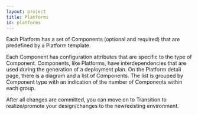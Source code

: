 ```yaml
---
layout: project
title: Platforms
id: platforms
---
```


Each Platform has a set of Components (optional and required) that are predefined by a Platform template.

Each Component has configuration attributes that are specific to the type of Component. Components, like Platforms, have interdependencies that are used during the generation of a deployment plan. On the Platform detail page, there is a diagram and a list of Components. The list is grouped by Component type with an indication of the number of Components within each group.

After all changes are committed, you can move on to Transition to realize/promote your design/changes to the new/existing environment.
